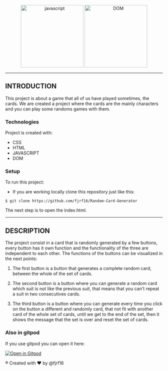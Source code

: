 
<p align="center">
    <img src="https://www.luisllamas.es/wp-content/uploads/2017/08/javascript-logo.png" width="200px" height="200px" alt="javascript"/>
    <img src="https://jquery-plugins.net/image/plugin/dom-to-image-generate-image-from-dom-with-html5-canvas.png" width="200px" height="200px" alt="DOM"/>
</p>

---------------------------------------------------------------------------------------------------------
## INTRODUCTION
This project is about a game that all of us have played sometimes, the cards. We are created a project where the cards are the mainly characters and you can play some randoms games with them.


### Technologies
Project is created with:
* CSS
* HTML
* JAVASCRIPT
* DOM

### Setup
To run this project:

* If you are working locally clone this repository just like this:
```
$ git clone https://github.com/fjrf16/Random-Card-Generator
```
The next step is to open the index.html.

--------------------------------------------------------------
## DESCRIPTION

The project consist in a card that is randomly generated by a few buttons, every button has it own function and the functionality of the three are independent to each other. The functions of the buttons can be visualized in the next points:

1. The first button is a button that generates a complete random card, between the whole of the set of cards.

2. The second button is a button where you can generate a random card which suit is not like the previous suit, that means that you can't repeat a suit in two consecutives cards.

3. The third button is a button where you can generate every time you click on the button a different and randomly card, that not fit with another card of the whole set of cards, until we get to the end of the set, then it shows the message that the set is over and reset the set of cards.

### Also in gitpod

If you use gitpod you can open it here:

[![Open in Gitpod](https://gitpod.io/button/open-in-gitpod.svg)](https://gitpod.io#https://github.com/fjrf16/Random-Card-Generator.git)

&reg; Created with ❤️ by &#64;fjrf16  
